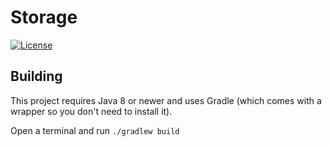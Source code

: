 # Storage

[![License](https://img.shields.io/github/license/PrimordialMoros/Storage?color=blue&style=flat-square)](LICENSE)

## Building

This project requires Java 8 or newer and uses Gradle (which comes with a wrapper so you don't need to install it).

Open a terminal and run `./gradlew build`
